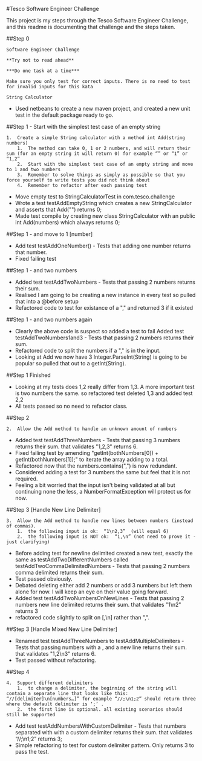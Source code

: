 #Tesco Software Engineer Challenge

This project is my steps through the Tesco Software Engineer Challenge, and this readme is documenting that challenge and the steps taken.

##Step 0

    Software Engineer Challenge

    **Try not to read ahead**

    ***Do one task at a time***

    Make sure you only test for correct inputs. There is no need to test for invalid inputs for this kata

    String Calculator

* Used netbeans to create a new maven project, and created a new unit test in the default package ready to go.

##Step 1 - Start with the simplest test case of an empty string

    1.	Create a simple String calculator with a method int Add(string numbers)
        1.	The method can take 0, 1 or 2 numbers, and will return their sum (for an empty string it will return 0) for example “” or “1” or “1,2”
        2.	Start with the simplest test case of an empty string and move to 1 and two numbers
        3.	Remember to solve things as simply as possible so that you force yourself to write tests you did not think about
        4.	Remember to refactor after each passing test

* Move empty test to StringCalculatorTest in com.tesco.challenge
* Wrote a test testAddEmptyString which creates a new StringCalculator and asserts that Add("") returns 0;
* Made test compile by creating new class StringCalculator with an public int Add(numbers) which always returns 0;

##Step 1 - and move to 1 [number]

* Add test testAddOneNumber() - Tests that adding one number returns that number.
* Fixed failing test

##Step 1 - and two numbers

* Added test testAddTwoNumbers - Tests that passing 2 numbers returns their sum.
* Realised I am going to be creating a new instance in every test so pulled that into a @before setup
* Refactored code to test for existance of a "," and returned 3 if it existed

##Step 1 - and two numbers again

* Clearly the above code is suspect so added a test to fail Added test testAddTwoNumbers1and3 - Tests that passing 2 numbers returns their sum.
* Refactored code to split the numbers if a "," is in the input.
* Looking at Add we now have 3 Integer.ParseInt(String) is going to be popular so pulled that out to a getInt(String).

##Step 1 Finished

* Looking at my tests does 1,2 really differ from 1,3. A more important test is two numbers the same. so refactored test deleted 1,3 and added test 2,2
* All tests passed so no need to refactor class.

##Step 2

    2.	Allow the Add method to handle an unknown amount of numbers

* Added test testAddThreeNumbers - Tests that passing 3 numbers returns their sum. that validates "1,2,3" returns 6.
* Fixed failing test by amending "getInt(bothNumbers[0]) + getInt(bothNumbers[1]);" to iterate the array adding to a total.
* Refactored now that the numbers.contains(",") is now redundant.
* Considered adding a test for 3 numbers the same but feel that it is not required.
* Feeling a bit worried that the input isn't being validated at all but continuing none the less, a NumberFormatException will protect us for now.

##Step 3 [Handle New Line Delimiter]

    3.	Allow the Add method to handle new lines between numbers (instead of commas).
        1.	the following input is ok:  “1\n2,3”  (will equal 6)
        2.	the following input is NOT ok:  “1,\n” (not need to prove it - just clarifying)

* Before adding test for newline delimited created a new test, exactly the same as testAddTwoDifferentNumbers called testAddTwoCommaDelimitedNumbers - Tests that passing 2 numbers comma delimited returns their sum.
* Test passed obviously.
* Debated deleting either add 2 numbers or add 3 numbers but left them alone for now. I will keep an eye on their value going forward.
* Added test testAddTwoNumbersOnNewLines - Tests that passing 2 numbers new line delimited returns their sum. that validates "1\n2" returns 3
* refactored code slightly to split on [,\\n] rather than ",".

##Step 3 [Handle Mixed New Line Delimiter]

* Renamed test testAddThreeNumbers to testAddMultipleDelimiters - Tests that passing numbers with a , and a new line returns their sum. that validates  "1,2\n3" returns 6.
* Test passed without refactoring.

##Step 4

    4.	Support different delimiters
        1.	to change a delimiter, the beginning of the string will contain a separate line that looks like this:   “//[delimiter]\n[numbers…]” for example “//;\n1;2” should return three where the default delimiter is ‘;’ .
        2.	the first line is optional. all existing scenarios should still be supported

* Add test testAddNumbersWithCustomDelimiter - Tests that numbers separated with with a custom delimiter returns their sum. that validates “//;\n1;2” returns 3;
* Simple refactoring to test for custom delimiter pattern. Only returns 3 to pass the test.

